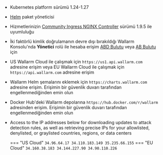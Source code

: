 * Kubernetes platform sürümü 1.24-1.27
* [Helm](https://helm.sh/) paket yöneticisi
* Hizmetlerinizin [Community Ingress NGINX Controller](https://github.com/kubernetes/ingress-nginx) sürümü 1.9.5 ile uyumluluğu
* İki faktörlü kimlik doğrulamanın devre dışı bırakıldığı Wallarm Konsolu'nda **Yönetici** rolü ile hesaba erişim [ABD Bulutu](https://us1.my.wallarm.com/) veya [AB Bulutu](https://my.wallarm.com/) için
* US Wallarm Cloud ile çalışmak için `https://us1.api.wallarm.com` adresine erişim veya EU Wallarm Cloud ile çalışmak için `https://api.wallarm.com` adresine erişim
* Wallarm Helm şemalarını eklemek için `https://charts.wallarm.com` adresine erişim. Erişimin bir güvenlik duvarı tarafından engellenmediğinden emin olun
* Docker Hub'deki Wallarm depolarına `https://hub.docker.com/r/wallarm` adresinden erişim. Erişimin bir güvenlik duvarı tarafından engellenmediğinden emin olun
* Access to the IP addresses below for downloading updates to attack detection rules, as well as retrieving precise IPs for your allowlisted, denylisted, or graylisted countries, regions, or data centers

    === "US Cloud"
        ```
        34.96.64.17
        34.110.183.149
        35.235.66.155
        ```
    === "EU Cloud"
        ```
        34.160.38.183
        34.144.227.90
        34.90.110.226
        ```
